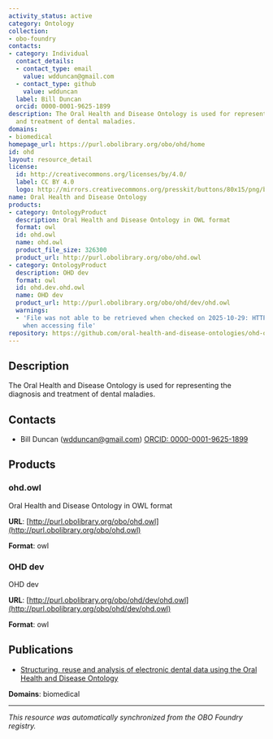 ```yaml
---
activity_status: active
category: Ontology
collection:
- obo-foundry
contacts:
- category: Individual
  contact_details:
  - contact_type: email
    value: wdduncan@gmail.com
  - contact_type: github
    value: wdduncan
  label: Bill Duncan
  orcid: 0000-0001-9625-1899
description: The Oral Health and Disease Ontology is used for representing the diagnosis
  and treatment of dental maladies.
domains:
- biomedical
homepage_url: https://purl.obolibrary.org/obo/ohd/home
id: ohd
layout: resource_detail
license:
  id: http://creativecommons.org/licenses/by/4.0/
  label: CC BY 4.0
  logo: http://mirrors.creativecommons.org/presskit/buttons/80x15/png/by.png
name: Oral Health and Disease Ontology
products:
- category: OntologyProduct
  description: Oral Health and Disease Ontology in OWL format
  format: owl
  id: ohd.owl
  name: ohd.owl
  product_file_size: 326300
  product_url: http://purl.obolibrary.org/obo/ohd.owl
- category: OntologyProduct
  description: OHD dev
  format: owl
  id: ohd.dev.ohd.owl
  name: OHD dev
  product_url: http://purl.obolibrary.org/obo/ohd/dev/ohd.owl
  warnings:
  - 'File was not able to be retrieved when checked on 2025-10-29: HTTP 404 error
    when accessing file'
repository: https://github.com/oral-health-and-disease-ontologies/ohd-ontology
---
```

## Description

The Oral Health and Disease Ontology is used for representing the diagnosis and treatment of dental maladies.

## Contacts

- Bill Duncan (wdduncan@gmail.com) [ORCID: 0000-0001-9625-1899](https://orcid.org/0000-0001-9625-1899)

## Products

### ohd.owl

Oral Health and Disease Ontology in OWL format

**URL**: [http://purl.obolibrary.org/obo/ohd.owl](http://purl.obolibrary.org/obo/ohd.owl)

**Format**: owl

### OHD dev

OHD dev

**URL**: [http://purl.obolibrary.org/obo/ohd/dev/ohd.owl](http://purl.obolibrary.org/obo/ohd/dev/ohd.owl)

**Format**: owl

## Publications

- [Structuring, reuse and analysis of electronic dental data using the Oral Health and Disease Ontology](https://www.ncbi.nlm.nih.gov/pubmed/32819435)

**Domains**: biomedical

---

*This resource was automatically synchronized from the OBO Foundry registry.*